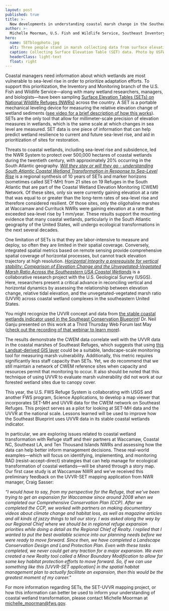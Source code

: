 ```yaml
---
layout: post
published: true
title: >-
  New developments in understanding coastal marsh change in the Southeast
author: >-
  Michelle Moorman, U.S. Fish and Wildlife Service, Southeast Inventory & Monitoring Branch
hero:
  name: SETblogphoto.jpg
  alt: Three people stand in marsh collecting data from surface elevation table monitoring station.
  caption: Collecting Surface Elevation Table (SET) data. Photo by USFWS.
  headerClass: light-text
  float: right
---
```

Coastal managers need information about which wetlands are most vulnerable to sea-level rise in order to prioritize adaptation efforts. To support this prioritization, the Inventory and Monitoring branch of the U.S. Fish and Wildlife Service—along with many wetland researchers, managers, and biologists—have been sampling [Surface Elevation Tables (SETs) on National Wildlife Refuges (NWRs)](https://ecos.fws.gov/ServCat/Reference/Profile/115052) across the country. A SET is a portable mechanical leveling device for measuring the relative elevation change of wetland sediments ([see video for a brief description of how this works](https://doimspp.sharepoint.com/:v:/s/fws-FF04R00000-inventory-and-monitoring/EZ3sU0HaucpBhC_rH4f7334B23U92mVgzHygR0MVR1c-cQ?e=BkpbeV)). SETs are the only tool that allow for millimeter-scale precision of elevation measures in wetlands, which is the same scale at which changes in sea level are measured. SET data is one piece of information that can help predict wetland resilience to current and future sea-level rise, and aid in prioritization of sites for restoration. <!--more-->

Threats to coastal wetlands, including sea-level rise and subsidence, led the NWR System to protect over 500,000 hectares of coastal wetlands during the twentieth century, with approximately 20% occurring in the South Atlantic geography. _[Will they stay or will they go - understanding South Atlantic Coastal Wetland Transformation in Response to Sea-Level Rise](https://link.springer.com/article/10.1007/s12237-023-01225-7)_ is a regional synthesis of 10 years of SETs and marker horizons (sometimes called SET-MH) from 21 sites on 19 Refuges in the South Atlantic that are part of the Coastal Wetland Elevation Monitoring (CWEM) Network. Of these sites, only six were currently gaining elevation at a rate that was equal to or greater than the long-term rates of sea-level rise and therefore considered resilient. Of those sites, only the oligohaline marshes at Waccamaw and Currituck NWRs were gaining elevation at a rate that exceeded sea-level rise by 1 mm/year. These results support the mounting evidence that many coastal wetlands, particularly in the South Atlantic geography of the United States, will undergo ecological transformations in the next several decades.

One limitation of SETs is that they are labor-intensive to measure and deploy, so often they are limited in their spatial coverage. Conversely, integrated spatial metrics based on remote sensing provide comprehensive spatial coverage of horizontal processes, but cannot track elevation trajectory at high resolution. [_Horizontal Integrity a prerequisite for vertical stability: Comparison of Elevation Change and the Unvegetated-Vegetated Marsh Ratio Across the Southeastern USA Coastal Wetlands_](https://link.springer.com/article/10.1007/s12237-023-01221-x) is a collaborative research project with the U.S. Geological Survey (USGS). Here, researchers present a critical advance in reconciling vertical and horizontal dynamics by assessing the relationship between elevation change, relative tidal elevation, and the unvegetated-vegetated marsh ratio (UVVR) across coastal wetland complexes in the southeastern United States.

You might recognize the UVVR concept and data from [the stable coastal wetlands indicator used in the Southeast Conservation Blueprint](https://secas-fws.hub.arcgis.com/maps/fws::stable-coastal-wetlands-southeast-blueprint-indicator/about)! Dr. Neil Ganju presented on this work at a Third Thursday Web Forum last May ([check out the recording of that webinar to learn more](https://www.youtube.com/watch?v=9ULO2ZZNVxc&list=PLiK5DRAthv5gDCbmwwPPsqkPkEHkOL6Gb&index=11&t=178s)).

The results demonstrate the CWEM data correlate well with the UVVR data in the coastal marshes of Southeast Refuges, which suggests that using [this Landsat-derived GIS layer](https://www.sciencebase.gov/catalog/item/5fa18656d34e198cb793cba5) could be a suitable, landscape-scale monitoring tool for measuring marsh vulnerability. Additionally, this metric requires significantly less staff capacity than SETs. Yet, we do recommend that we still maintain a network of CWEM reference sites when capacity and resources permit that monitoring to occur. It also should be noted that this technique of using UVVR to evaluate marsh vulnerability did not work at our forested wetland sites due to canopy cover.

This year, the U.S. FWS Refuge System is collaborating with USGS and another FWS program, Science Applications, to develop a map viewer that incorporates SET-MH and UVVR data for the CWEM network on Southeast Refuges. This project serves as a pilot for looking at SET-MH data and the UVVR at the national scale. Lessons learned will be used to improve how the Southeast Blueprint uses UVVR data in its stable coastal wetlands indicator. 

In particular, we are exploring issues related to coastal wetland transformation with Refuge staff and their partners at Waccamaw, Coastal NC, Southeast LA, and Ten Thousand Islands NWRs and assessing how the data can help better inform management decisions. These real-world examples—which will focus on identifying, implementing, and monitoring RAD (resist-accept-direct) strategies that can help manage for ecological transformation of coastal wetlands—will be shared through a story map. Our first case study is at Waccamaw NWR and we’ve received this preliminary feedback on the UVVR-SET mapping application from NWR manager, Craig Sasser:

_“I would have to say, from my perspective for the Refuge, that we've been trying to get an expansion for Waccamaw since around 2008 when we completed our Comprehensive Conservation Plan (CCP).  After we completed the CCP, we worked with partners on making documentary videos about climate change and habitat loss, as well as magazine articles and all kinds of jazzy things to tell our story. I was asked along the way by our Regional Chief where we should be in regional refuge expansion priorities while doing a detail as the Regional Chief of Realty. I replied that I wanted to put the best available science into our planning needs before we were ready to move forward. Since then, we have completed a Landscape Conservation Design and Land Protection Plan.  Even with these tasks completed, we never could get any traction for a major expansion. We even created a new Realty tool called a Minor Boundary Modification to allow for some key habitat protection efforts to move forward. So, if we can use something like this [UVVR-SET application] in the spatial habitat management plan to actually facilitate an expansion, then this would be the greatest moment of my career."_

For more information regarding SETs, the SET-UVVR mapping project, or how this information can better be used to inform your understanding of coastal wetland transformation, please contact Michelle Moorman at [michelle_moorman@fws.gov](mailto:michelle_moorman@fws.gov). 
